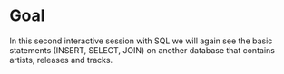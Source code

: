 # Goal

In this second interactive session with SQL we will again see the
basic statements (INSERT, SELECT, JOIN) on another database that
contains artists, releases and tracks.
